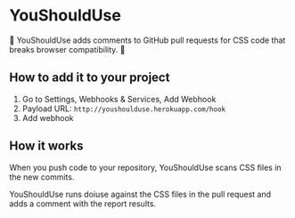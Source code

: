 # YouShouldUse

:bread: YouShouldUse adds comments to GitHub pull requests for CSS code that breaks
browser compatibility. :bread:

## How to add it to your project

1. Go to Settings, Webhooks & Services, Add Webhook
2. Payload URL: `http://youshoulduse.herokuapp.com/hook`
3. Add webhook

## How it works

When you push code to your repository, YouShouldUse scans CSS files in the new
commits.

YouShouldUse runs doiuse against the CSS files in the pull request and adds a
comment with the report results. 

